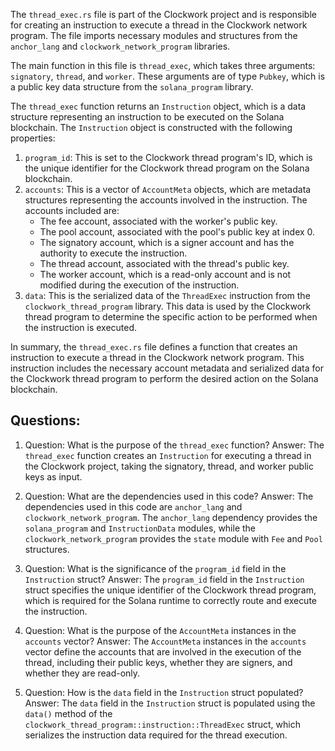 The `thread_exec.rs` file is part of the Clockwork project and is responsible for creating an instruction to execute a thread in the Clockwork network program. The file imports necessary modules and structures from the `anchor_lang` and `clockwork_network_program` libraries.

The main function in this file is `thread_exec`, which takes three arguments: `signatory`, `thread`, and `worker`. These arguments are of type `Pubkey`, which is a public key data structure from the `solana_program` library.

The `thread_exec` function returns an `Instruction` object, which is a data structure representing an instruction to be executed on the Solana blockchain. The `Instruction` object is constructed with the following properties:

1. `program_id`: This is set to the Clockwork thread program's ID, which is the unique identifier for the Clockwork thread program on the Solana blockchain.
2. `accounts`: This is a vector of `AccountMeta` objects, which are metadata structures representing the accounts involved in the instruction. The accounts included are:
   - The fee account, associated with the worker's public key.
   - The pool account, associated with the pool's public key at index 0.
   - The signatory account, which is a signer account and has the authority to execute the instruction.
   - The thread account, associated with the thread's public key.
   - The worker account, which is a read-only account and is not modified during the execution of the instruction.
3. `data`: This is the serialized data of the `ThreadExec` instruction from the `clockwork_thread_program` library. This data is used by the Clockwork thread program to determine the specific action to be performed when the instruction is executed.

In summary, the `thread_exec.rs` file defines a function that creates an instruction to execute a thread in the Clockwork network program. This instruction includes the necessary account metadata and serialized data for the Clockwork thread program to perform the desired action on the Solana blockchain.

## Questions:

1. Question: What is the purpose of the `thread_exec` function?
   Answer: The `thread_exec` function creates an `Instruction` for executing a thread in the Clockwork project, taking the signatory, thread, and worker public keys as input.

2. Question: What are the dependencies used in this code?
   Answer: The dependencies used in this code are `anchor_lang` and `clockwork_network_program`. The `anchor_lang` dependency provides the `solana_program` and `InstructionData` modules, while the `clockwork_network_program` provides the `state` module with `Fee` and `Pool` structures.

3. Question: What is the significance of the `program_id` field in the `Instruction` struct?
   Answer: The `program_id` field in the `Instruction` struct specifies the unique identifier of the Clockwork thread program, which is required for the Solana runtime to correctly route and execute the instruction.

4. Question: What is the purpose of the `AccountMeta` instances in the `accounts` vector?
   Answer: The `AccountMeta` instances in the `accounts` vector define the accounts that are involved in the execution of the thread, including their public keys, whether they are signers, and whether they are read-only.

5. Question: How is the `data` field in the `Instruction` struct populated?
   Answer: The `data` field in the `Instruction` struct is populated using the `data()` method of the `clockwork_thread_program::instruction::ThreadExec` struct, which serializes the instruction data required for the thread execution.
